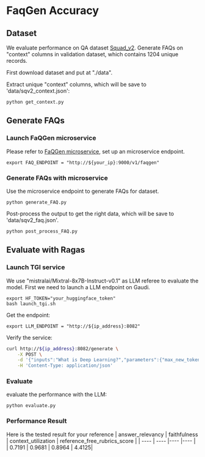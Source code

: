 # FaqGen Accuracy

## Dataset

We evaluate performance on QA dataset [Squad_v2](https://huggingface.co/datasets/rajpurkar/squad_v2). Generate FAQs on "context" columns in validation dataset, which contains 1204 unique records.

First download dataset and put at "./data".

Extract unique "context" columns, which will be save to 'data/sqv2_context.json':

```
python get_context.py
```

## Generate FAQs

### Launch FaQGen microservice

Please refer to [FaQGen microservice](https://github.com/opea-project/GenAIComps/tree/main/comps/llms/src/faq-generation/README.md), set up an microservice endpoint.

```
export FAQ_ENDPOINT = "http://${your_ip}:9000/v1/faqgen"
```

### Generate FAQs with microservice

Use the microservice endpoint to generate FAQs for dataset.

```
python generate_FAQ.py
```

Post-process the output to get the right data, which will be save to 'data/sqv2_faq.json'.

```
python post_process_FAQ.py
```

## Evaluate with Ragas

### Launch TGI service

We use "mistralai/Mixtral-8x7B-Instruct-v0.1" as LLM referee to evaluate the model. First we need to launch a LLM endpoint on Gaudi.

```
export HF_TOKEN="your_huggingface_token"
bash launch_tgi.sh
```

Get the endpoint:

```
export LLM_ENDPOINT = "http://${ip_address}:8082"
```

Verify the service:

```bash
curl http://${ip_address}:8082/generate \
    -X POST \
    -d '{"inputs":"What is Deep Learning?","parameters":{"max_new_tokens":128}}' \
    -H 'Content-Type: application/json'
```

### Evaluate

evaluate the performance with the LLM:

```
python evaluate.py
```

### Performance Result

Here is the tested result for your reference
| answer_relevancy | faithfulness | context_utilization | reference_free_rubrics_score |
| ---- | ---- |---- |---- |
| 0.7191 | 0.9681 | 0.8964 | 4.4125|
